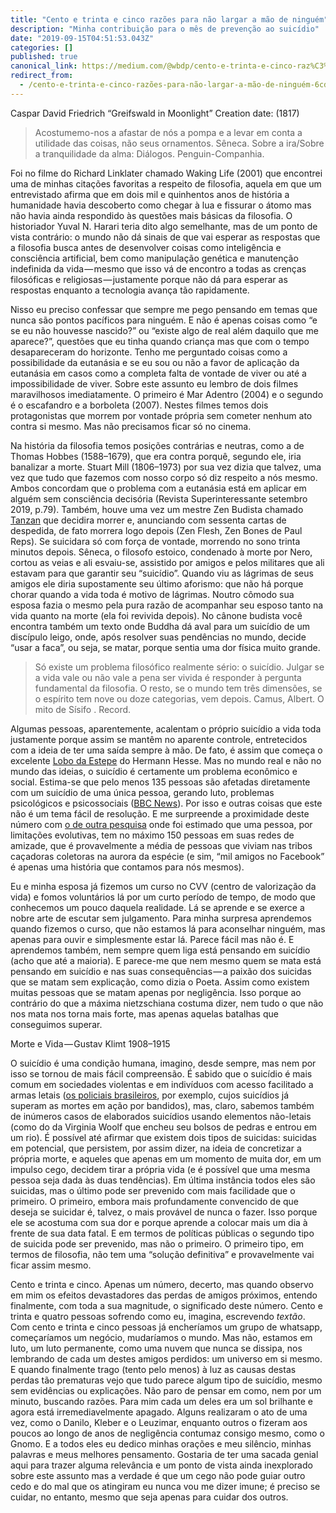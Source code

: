 ```yaml
---
title: "Cento e trinta e cinco razões para não largar a mão de ninguém"
description: "Minha contribuição para o mês de prevenção ao suicídio"
date: "2019-09-15T04:51:53.043Z"
categories: []
published: true
canonical_link: https://medium.com/@wbdp/cento-e-trinta-e-cinco-raz%C3%B5es-para-n%C3%A3o-largar-a-m%C3%A3o-de-ningu%C3%A9m-6cd94d07ad1a
redirect_from:
  - /cento-e-trinta-e-cinco-razões-para-não-largar-a-mão-de-ninguém-6cd94d07ad1a
---
```


Caspar David Friedrich “Greifswald in Moonlight” Creation date: (1817)

> Acostumemo-nos a afastar de nós a pompa e a levar em conta a utilidade das coisas, não seus ornamentos. Sêneca. Sobre a ira/Sobre a tranquilidade da alma: Diálogos. Penguin-Companhia.

Foi no filme do Richard Linklater chamado Waking Life (2001) que encontrei uma de minhas citações favoritas a respeito de filosofia, aquela em que um entrevistado afirma que em dois mil e quinhentos anos de história a humanidade havia descoberto como chegar à lua e fissurar o átomo mas não havia ainda respondido às questões mais básicas da filosofia. O historiador Yuval N. Harari teria dito algo semelhante, mas de um ponto de vista contrário: o mundo não dá sinais de que vai esperar as respostas que a filosofia busca antes de desenvolver coisas como inteligência e consciência artificial, bem como manipulação genética e manutenção indefinida da vida — mesmo que isso vá de encontro a todas as crenças filosóficas e religiosas — justamente porque não dá para esperar as respostas enquanto a tecnologia avança tão rapidamente.

Nisso eu preciso confessar que sempre me pego pensando em temas que nunca são pontos pacíficos para ninguém. E não é apenas coisas como “e se eu não houvesse nascido?” ou “existe algo de real além daquilo que me aparece?”, questões que eu tinha quando criança mas que com o tempo desapareceram do horizonte. Tenho me perguntado coisas como a possibilidade da eutanásia e se eu sou ou não a favor de aplicação da eutanásia em casos como a completa falta de vontade de viver ou até a impossibilidade de viver. Sobre este assunto eu lembro de dois filmes maravilhosos imediatamente. O primeiro é Mar Adentro (2004) e o segundo é o escafandro e a borboleta (2007). Nestes filmes temos dois protagonistas que morrem por vontade própria sem cometer nenhum ato contra si mesmo. Mas não precisamos ficar só no cinema.

Na história da filosofia temos posições contrárias e neutras, como a de Thomas Hobbes (1588–1679), que era contra porquê, segundo ele, iria banalizar a morte. Stuart Mill (1806–1973) por sua vez dizia que talvez, uma vez que tudo que fazemos com nosso corpo só diz respeito a nós mesmo. Ambos concordam que o problema com a eutanásia está em aplicar em alguém sem consciência decisória (Revista Superinteressante setembro 2019, p.79). Também, houve uma vez um mestre Zen Budista chamado [Tanzan](https://en.wikipedia.org/wiki/Hara_Tanzan#targetText=Death,Then%20he%20died.) que decidira morrer e, anunciando com sessenta cartas de despedida, de fato morrera logo depois (Zen Flesh, Zen Bones de Paul Reps). Se suicidara só com força de vontade, morrendo no sono trinta minutos depois. Sêneca, o filosofo estoico, condenado à morte por Nero, cortou as veias e ali esvaiu-se, assistido por amigos e pelos militares que ali estavam para que garantir seu “suicídio”. Quando viu as lágrimas de seus amigos ele diria supostamente seu último aforismo: que não há porque chorar quando a vida toda é motivo de lágrimas. Noutro cômodo sua esposa fazia o mesmo pela pura razão de acompanhar seu esposo tanto na vida quanto na morte (ela foi revivida depois). No cânone budista você encontra também um texto onde Buddha dá aval para um suicídio de um discípulo leigo, onde, após resolver suas pendências no mundo, decide “usar a faca”, ou seja, se matar, porque sentia uma dor física muito grande.

> Só existe um problema filosófico realmente sério: o suicídio. Julgar se a vida vale ou não vale a pena ser vivida é responder à pergunta fundamental da filosofia. O resto, se o mundo tem três dimensões, se o espírito tem nove ou doze categorias, vem depois. Camus, Albert. O mito de Sísifo . Record.

Algumas pessoas, aparentemente, acalentam o próprio suicídio a vida toda justamente porque assim se mantêm no aparente controle, entretecidos com a ideia de ter uma saída sempre à mão. De fato, é assim que começa o excelente [Lobo da Estepe](https://pt.wikipedia.org/wiki/O_Lobo_da_Estepe) do Hermann Hesse. Mas no mundo real e não no mundo das ideias, o suicídio é certamente um problema econômico e social. Estima-se que pelo menos 135 pessoas são afetadas diretamente com um suicídio de uma única pessoa, gerando luto, problemas psicológicos e psicossociais ([BBC News](https://www.bbc.com/portuguese/brasil-49639644)). Por isso e outras coisas que este não é um tema fácil de resolução. E me surpreende a proximidade deste número com [o de outra pesquisa](https://www.sitedecuriosidades.com/curiosidade/150-pessoas-e-o-numero-maximo-de-amigos-que-voce-conseguira-ter.html) onde foi estimado que uma pessoa, por limitações evolutivas, tem no máximo 150 pessoas em suas redes de amizade, que é provavelmente a média de pessoas que viviam nas tribos caçadoras coletoras na aurora da espécie (e sim, “mil amigos no Facebook” é apenas uma história que contamos para nós mesmos).

Eu e minha esposa já fizemos um curso no CVV (centro de valorização da vida) e fomos voluntários lá por um curto período de tempo, de modo que conhecemos um pouco daquela realidade. Lá se aprende e se exerce a nobre arte de escutar sem julgamento. Para minha surpresa aprendemos quando fizemos o curso, que não estamos lá para aconselhar ninguém, mas apenas para ouvir e simplesmente estar lá. Parece fácil mas não é. E aprendemos também, nem sempre quem liga está pensando em suicídio (acho que até a maioria). E parece-me que nem mesmo quem se mata está pensando em suicídio e nas suas consequências — a paixão dos suicidas que se matam sem explicação, como dizia o Poeta. Assim como existem muitas pessoas que se matam apenas por negligência. Isso porque ao contrário do que a máxima nietzschiana costuma dizer, nem tudo o que não nos mata nos torna mais forte, mas apenas aquelas batalhas que conseguimos superar.

Morte e Vida — Gustav Klimt 1908–1915

O suicídio é uma condição humana, imagino, desde sempre, mas nem por isso se tornou de mais fácil compreensão. É sabido que o suicídio é mais comum em sociedades violentas e em indivíduos com acesso facilitado a armas letais ([os policiais brasileiros](https://www.hypeness.com.br/2018/09/suicidio-mata-mais-policiais-que-confronto-em-servico-aponta-relatorio/), por exemplo, cujos suicídios já superam as mortes em ação por bandidos), mas, claro, sabemos também de inúmeros casos de elaborados suicídios usando elementos não-letais (como do da Virginia Woolf que encheu seu bolsos de pedras e entrou em um rio). É possível até afirmar que existem dois tipos de suicidas: suicidas em potencial, que persistem, por assim dizer, na ideia de concretizar a própria morte, e aqueles que apenas em um momento de muita dor, em um impulso cego, decidem tirar a própria vida (e é possível que uma mesma pessoa seja dada às duas tendências). Em última instância todos eles são suicidas, mas o último pode ser prevenido com mais facilidade que o primeiro. O primeiro, embora mais profundamente convencido de que deseja se suicidar é, talvez, o mais provável de nunca o fazer. Isso porque ele se acostuma com sua dor e porque aprende a colocar mais um dia à frente de sua data fatal. E em termos de políticas públicas o segundo tipo de suicida pode ser prevenido, mas não o primeiro. O primeiro tipo, em termos de filosofia, não tem uma “solução definitiva” e provavelmente vai ficar assim mesmo.

Cento e trinta e cinco. Apenas um número, decerto, mas quando observo em mim os efeitos devastadores das perdas de amigos próximos, entendo finalmente, com toda a sua magnitude, o significado deste número. Cento e trinta e quatro pessoas sofrendo como eu, imagina, escrevendo _textão_. Com cento e trinta e cinco pessoas já encheríamos um grupo de whatsapp, começaríamos um negócio, mudaríamos o mundo. Mas não, estamos em luto, um luto permanente, como uma nuvem que nunca se dissipa, nos lembrando de cada um destes amigos perdidos: um universo em si mesmo. E quando finalmente trago (tento pelo menos) à luz as causas destas perdas tão prematuras vejo que tudo parece algum tipo de suicídio, mesmo sem evidências ou explicações. Não paro de pensar em como, nem por um minuto, buscando razões. Para mim cada um deles era um sol brilhante e agora está irremediavelmente apagado. Alguns realizaram o ato de uma vez, como o Danilo, Kleber e o Leuzimar, enquanto outros o fizeram aos poucos ao longo de anos de negligência contumaz consigo mesmo, como o Gnomo. E a todos eles eu dedico minhas orações e meu silêncio, minhas palavras e meus melhores pensamento. Gostaria de ter uma sacada genial aqui para trazer alguma relevância e um ponto de vista ainda inexplorado sobre este assunto mas a verdade é que um cego não pode guiar outro cedo e do mal que os atingiram eu nunca vou me dizer imune; é preciso se cuidar, no entanto, mesmo que seja apenas para cuidar dos outros.
